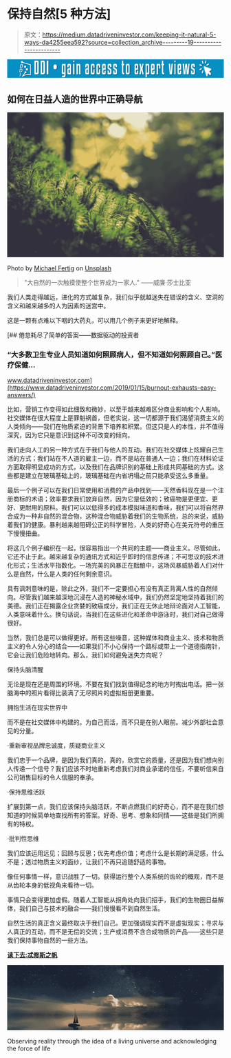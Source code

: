 # 保持自然[5 种方法]

> 原文：<https://medium.datadriveninvestor.com/keeping-it-natural-5-ways-da4255eea592?source=collection_archive---------19----------------------->

[![](img/8d3c0110cf2e4c3cd03c44698ecdea80.png)](http://www.track.datadriveninvestor.com/1B9E)

## 如何在日益人造的世界中正确导航

![](img/f61b3916f3c292402ef7b2a51f2c665d.png)

Photo by [Michael Fertig](https://unsplash.com/@michaelfertig?utm_source=medium&utm_medium=referral) on [Unsplash](https://unsplash.com?utm_source=medium&utm_medium=referral)

> "大自然的一次触摸使整个世界成为一家人."
> ——威廉·莎士比亚

我们人类走得越远，进化的方式越复杂，我们似乎就越迷失在错误的含义、空洞的含义和越来越多的人为因素的迷宫中。

这是一颗有点难以下咽的大药丸，可以用几个例子来更好地解释。

[](https://www.datadriveninvestor.com/2019/01/15/burnout-exhausts-easy-answers/) [## 倦怠耗尽了简单的答案——数据驱动的投资者

### “大多数卫生专业人员知道如何照顾病人，但不知道如何照顾自己。”医疗保健…

www.datadriveninvestor.com](https://www.datadriveninvestor.com/2019/01/15/burnout-exhausts-easy-answers/) 

比如，营销工作变得如此细致和微妙，以至于越来越难区分商业影响和个人影响。社交媒体在很大程度上是罪魁祸首，但老实说，这一切都源于我们渴望消费主义的人类倾向——我们在物质紧迫的背景下培养和积累。但这只是人的本性，并不值得深究，因为它只是意识到这种不可改变的倾向。

我们走向人工的另一种方式在于我们与他人的互动。我们在社交媒体上炫耀自己生活的方式；我们站在不人道的雇主一边，而不是站在普通人一边；我们在材料论证方面取得明显成功的方式，以及我们在品牌识别的基础上形成共同基础的方式。这些都是建立在玻璃基础上的，玻璃基础在内省坍塌之前只能承受这么多重量。

最后一个例子可以在我们日常使用和消费的产品中找到——天然香料现在是一个注册商标的术语；效率要求我们放弃自然，因为它是低效的；致癌物是更便宜、更好、更耐用的原料。我们可以以低得多的成本模拟味道和香味，我们可以将自然界合成为一种非自然的混合物，这种混合物威胁着我们的生物系统，总的来说，威胁着我们的健康。暴利越来越阻碍公正的科学冒险，人类的好奇心在美元符号的重压下慢慢扭曲。

将这几个例子编织在一起，很容易指出一个共同的主题——商业主义。尽管如此，它还不止于此。越来越复杂的通讯方式和近乎即时的信息传递；不可思议的技术进化形式；生活水平指数化。一场完美的风暴正在酝酿中，这场风暴威胁着人们对什么是自然，什么是人类的任何剩余意识。

具有讽刺意味的是，除此之外，我们不一定要担心有没有真正背离人性的自然倾向。尽管我们越来越深地沉浸在人造的神秘水域中，我们仍然坚定地坚持着我们的美德。我们正在揭露企业贪婪的致癌成分，我们正在无休止地辩论面对人工智能，人类意味着什么。换句话说，当我们在这些进化和革命中游泳时，我们对自己做得很好。

当然，我们总是可以做得更好。所有这些噪音，这种媒体和商业主义、技术和物质主义的令人分心的结合——如果我们不小心保持一个路标或带上一个道德指南针，它会让我们危险地转向。那么，我们如何避免迷失方向呢？

保持头脑清醒

无论是现在还是周围的环境。不要在我们找到值得纪念的地方时掏出电话。把一张脑海中的照片看得比装满了无尽照片的虚拟相册更重要。

拥抱生活在现实世界中

而不是在社交媒体中构建的。为自己而活，而不只是在别人眼前。减少外部社会意见的分量。

·重新审视品牌忠诚度，质疑商业主义

我们忠于一个品牌，是因为我们真的，真的，欣赏它的质量，还是因为我们想向别人传递一个信号？我们应该不时地重新考虑我们对商业承诺的信任，不要听信来自公司销售目标的令人信服的奉承。

·保持思维活跃

扩展到第一点，我们应该保持头脑活跃，不断点燃我们的好奇心，而不是在我们想知道的时候简单地查找所有的答案。好奇、思考、想象和同情——这些是我们所拥有的特权。

·批判性思维

我们应该运用远见；回顾与反思；优先考虑价值；考虑什么是长期的满足感，什么不是；透过物质主义的面纱，让我们不再只追随舒适的事物。

像任何事情一样，意识战胜了一切。获得运行整个人类系统的齿轮的概观，而不是从齿轮本身的低视角来看待一切。

事情只会变得更加虚假。随着人工智能从拐角处向我们招手，我们的生物圈日益解体，我们自己与技术的融合——我们慢慢看不到自然生活。

自然生活的真正含义最终取决于我们自己。更加强调现实而不是虚拟现实；寻求与人真正的互动，而不是无偿的交流；生产或消费不含合成物质的产品——这些只是我们保持事物自然的一些方法。

[**读下去:忒修斯之帆**](https://medium.com/the-philosophers-stone/the-sails-of-theseus-f78a904e2063)

![](img/ab0797fea82319cfae15f3b5662a30ab.png)

Observing reality through the idea of a living universe and acknowledging the force of life
